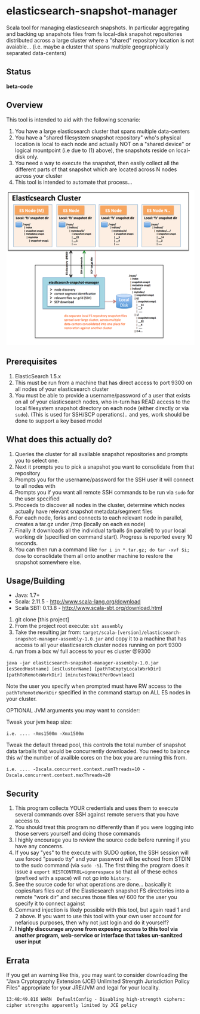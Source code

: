 # elasticsearch-snapshot-manager
Scala tool for managing elasticsearch snapshots. In particular aggregating and backing up snapshots files from fs local-disk snapshot repositories distributed across a large cluster where a "shared" repository location is not avaiable... (i.e. maybe a cluster that spans multiple geographically separated data-centers)

## Status

**beta-code**

## Overview

This tool is intended to aid with the following scenario:

1. You have a large elasticsearch cluster that spans multiple data-centers
2. You have a "shared filesystem snapshot repository" who's physical location is local to each node and actually NOT on a "shared device" or logical mountpoint (i.e due to (1) above), the snapshots reside on local-disk only.
3. You need a way to execute the snapshot, then easily collect all the different parts of that snapshot which are located across N nodes across your cluster
4. This tool is intended to automate that process...

![Alt text](/diagram1.png "Diagram1")

## Prerequisites

1. ElasticSearch 1.5.x
2. This must be run from a machine that has direct access to port 9300 on all nodes of your elasticsearch cluster
3. You must be able to provide a username/password of a user that exists on all of your elasticsearch nodes, who in-turn has READ access to the local filesystem snapshot directory on each node (either directly or via `sudo`). (This is used for SSH/SCP operations).. and yes, work should be done to support a key based model

## What does this actually do?

1. Queries the cluster for all available snapshot repositories and prompts you to select one.
2. Next it prompts you to pick a snapshot you want to consolidate from that repository
3. Prompts you for the username/password for the SSH user it will connect to all nodes with
4. Prompts you if you want all remote SSH commands to be run via `sudo` for the user specified
5. Proceeds to discover all nodes in the cluster, determine which nodes actually have relevant snapshot metadata/segment files
6. For each node, forks and connects to each relevant node in parallel, creates a tar.gz under /tmp (locally on each es node)
7. Finally it downloads all the individual tarballs (in parallel) to your local working dir (specified on command start). Progress is reported every 10 seconds.
8. You can then run a command like `for i in *.tar.gz; do tar -xvf $i; done` to consolidate them all onto another machine to restore the snapshot somewhere else.

## Usage/Building

* Java: 1.7+
* Scala: 2.11.5 - http://www.scala-lang.org/download
* Scala SBT: 0.13.8 - http://www.scala-sbt.org/download.html

1. git clone [this project]
2. From the project root execute: `sbt assembly`
3. Take the resulting jar from:   `target/scala-[version]/elasticsearch-snapshot-manager-assembly-1.0.jar` and copy it to a machine that has access to all your elasticsearch cluster nodes running on port 9300
4. run from a box w/ full access to your es cluster @9300
```
java -jar elasticsearch-snapshot-manager-assembly-1.0.jar [esSeedHostname] [esClusterName] [pathToEmptyLocalWorkDir] [pathToRemoteWorkDir] [minutesToWaitPerDownload]
```

Note the user you specify when prompted must have RW access to the `pathToRemoteWorkDir` specified in the command startup on ALL ES nodes in your cluster.

OPTIONAL JVM arguments you may want to consider:

Tweak your jvm heap size:
```
i.e. .... -Xms1500m -Xmx1500m
```

Tweak the default thread pool, this controls the total number of snapshot data tarballs
that would be concurrently downloaded. You need to balance this w/ the number of availble
cores on the box you are running this from.
```
i.e. .... -Dscala.concurrent.context.numThreads=10 -Dscala.concurrent.context.maxThreads=20
```
## Security

1. This program collects YOUR credentials and uses them to execute several commands over SSH against remote servers that you have access to.
2. You should treat this program no differently than if you were logging into those servers yourself and doing those commands
3. I highly encourage you to review the source code before running if you have any concerns.
4. If you say "yes" to the execute with SUDO option, the SSH session will use forced "psuedo tty" and your password will be echoed from STDIN to the sudo command (via `sudo -S`). The first thing the program does it issue a `export HISTCONTROL=ignorespace` so that all of these echos (prefixed with a space) will not go into `history`.
5. See the source code for what operations are done... basically it copies/tars files out of the Elasticsearch snapshot FS directories into a remote "work dir" and secures those files w/ 600 for the user you specify it to connect against
6. Command injection is likely possible with this tool, but again read 1 and 2 above. If you want to use this tool with your own user account for nefarious purposes, then why not just login and do it yourself?
7. **I highly discourage anyone from exposing access to this tool via another program, web-service or interface that takes un-sanitzed user input**

## Errata

If you get an warning like this, you may want to consider downloading the "Java Cryptography Extension (JCE) Unlimited Strength Jurisdiction Policy Files" appropriate for your JRE/JVM and legal for your locality.

```
13:48:49.816 WARN  DefaultConfig - Disabling high-strength ciphers: cipher strengths apparently limited by JCE policy
```
